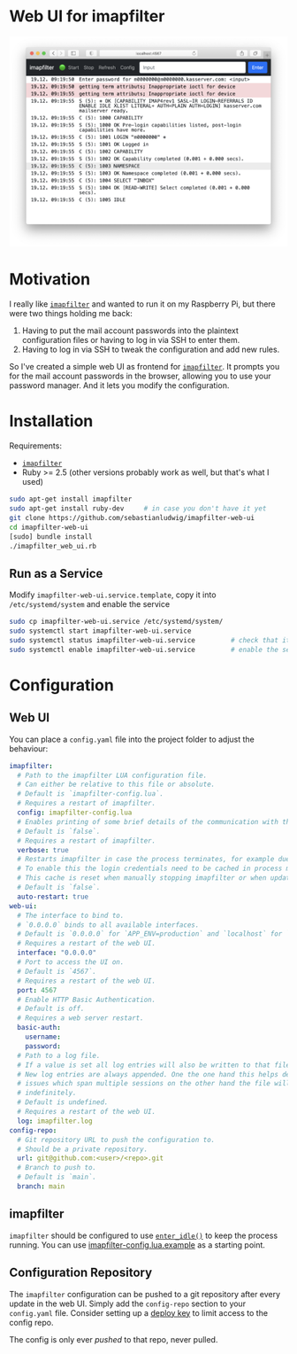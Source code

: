 # Web UI for imapfilter

![main](screenshots/main.png)

# Motivation

I really like [`imapfilter`](https://github.com/lefcha/imapfilter) and wanted to run it on my Raspberry Pi, but there were two things holding me back:

1. Having to put the mail account passwords into the plaintext configuration files or having to log in via SSH to enter them.
1. Having to log in via SSH to tweak the configuration and add new rules.

So I've created a simple web UI as frontend for [`imapfilter`](https://github.com/lefcha/imapfilter).
It prompts you for the mail account passwords in the browser, allowing you to use your password manager.
And it lets you modify the configuration.

# Installation

Requirements:
- [`imapfilter`](https://github.com/lefcha/imapfilter)
- Ruby >= 2.5 (other versions probably work as well, but that's what I used)

```bash
sudo apt-get install imapfilter
sudo apt-get install ruby-dev     # in case you don't have it yet
git clone https://github.com/sebastianludwig/imapfilter-web-ui
cd imapfilter-web-ui
[sudo] bundle install
./imapfilter_web_ui.rb
```

## Run as a Service

Modify `imapfilter-web-ui.service.template`, copy it into `/etc/systemd/system` and enable the service


```bash
sudo cp imapfilter-web-ui.service /etc/systemd/system/
sudo systemctl start imapfilter-web-ui.service
sudo systemctl status imapfilter-web-ui.service         # check that it started correctly
sudo systemctl enable imapfilter-web-ui.service         # enable the service so it's started automatically
```

# Configuration

## Web UI

You can place a `config.yaml` file into the project folder to adjust the behaviour:

```yaml
imapfilter:
  # Path to the imapfilter LUA configuration file. 
  # Can either be relative to this file or absolute. 
  # Default is `imapfilter-config.lua`.
  # Requires a restart of imapfilter.
  config: imapfilter-config.lua
  # Enables printing of some brief details of the communication with the server. 
  # Default is `false`.
  # Requires a restart of imapfilter.
  verbose: true
  # Restarts imapfilter in case the process terminates, for example due to a dropped connection.
  # To enable this the login credentials need to be cached in process memory.
  # This cache is reset when manually stopping imapfilter or when updating the configuration.
  # Default is `false`.
  auto-restart: true
web-ui:
  # The interface to bind to. 
  # `0.0.0.0` binds to all available interfaces.
  # Default is `0.0.0.0` for `APP_ENV=production` and `localhost` for `APP_ENV=development`.
  # Requires a restart of the web UI.
  interface: "0.0.0.0"
  # Port to access the UI on. 
  # Default is `4567`.
  # Requires a restart of the web UI.
  port: 4567
  # Enable HTTP Basic Authentication.
  # Default is off.
  # Requires a web server restart.
  basic-auth:
    username:
    password:
  # Path to a log file.
  # If a value is set all log entries will also be written to that file.
  # New log entries are always appended. One the one hand this helps debugging
  # issues which span multiple sessions on the other hand the file will grow
  # indefinitely.
  # Default is undefined.
  # Requires a restart of the web UI.
  log: imapfilter.log
config-repo:
  # Git repository URL to push the configuration to.
  # Should be a private repository.
  url: git@github.com:<user>/<repo>.git
  # Branch to push to.
  # Default is `main`.
  branch: main
```

## imapfilter

`imapfilter` should be configured to use [`enter_idle()`](https://github.com/lefcha/imapfilter/blob/master/samples/extend.lua) to keep the process running.
You can use [imapfilter-config.lua.example](imapfilter-config.lua.example) as a starting point.

## Configuration Repository

The `imapfilter` configuration can be pushed to a git repository after every update in the web UI.
Simply add the `config-repo` section to your `config.yaml` file.
Consider setting up a [deploy key](https://docs.github.com/en/free-pro-team@latest/developers/overview/managing-deploy-keys#deploy-keys) to limit access to the config repo.

The config is only ever _pushed_ to that repo, never pulled.
